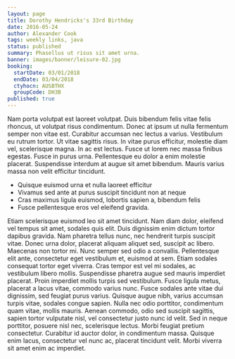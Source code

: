 ```yaml
---
layout: page
title: Dorothy Hendricks's 33rd Birthday
date: 2016-05-24
author: Alexander Cook
tags: weekly links, java
status: published
summary: Phasellus ut risus sit amet urna.
banner: images/banner/leisure-02.jpg
booking:
  startDate: 03/01/2018
  endDate: 03/04/2018
  ctyhocn: AUSBTHX
  groupCode: DH3B
published: true
---
```

Nam porta volutpat est laoreet volutpat. Duis bibendum felis vitae felis rhoncus, ut volutpat risus condimentum. Donec at ipsum ut nulla fermentum semper non vitae est. Curabitur accumsan nec lectus a varius. Vestibulum eu rutrum tortor. Ut vitae sagittis risus. In vitae purus efficitur, molestie diam vel, scelerisque magna. In ac est lectus. Fusce ut lorem nec massa finibus egestas. Fusce in purus urna. Pellentesque eu dolor a enim molestie placerat. Suspendisse interdum at augue sit amet bibendum. Mauris varius massa non velit efficitur tincidunt.

* Quisque euismod urna et nulla laoreet efficitur
* Vivamus sed ante at purus suscipit tincidunt non at neque
* Cras maximus ligula euismod, lobortis sapien a, bibendum felis
* Fusce pellentesque eros vel eleifend gravida.

Etiam scelerisque euismod leo sit amet tincidunt. Nam diam dolor, eleifend vel tempus sit amet, sodales quis elit. Duis dignissim enim dictum tortor dapibus gravida. Nam pharetra tellus nunc, nec hendrerit turpis suscipit vitae. Donec urna dolor, placerat aliquam aliquet sed, suscipit ac libero. Maecenas non tortor mi. Nunc semper sed odio a convallis. Pellentesque elit ante, consectetur eget vestibulum et, euismod at sem. Etiam sodales consequat tortor eget viverra.
Cras tempor est vel mi sodales, ac vestibulum libero mollis. Suspendisse pharetra augue sed mauris imperdiet placerat. Proin imperdiet mollis turpis sed vestibulum. Fusce ligula metus, placerat a lacus vitae, commodo varius nunc. Fusce sodales ante vitae dui dignissim, sed feugiat purus varius. Quisque augue nibh, varius accumsan turpis vitae, sodales congue sapien. Nulla nec odio porttitor, condimentum quam vitae, mollis mauris. Aenean commodo, odio sed suscipit sagittis, sapien tortor vulputate nisl, vel consectetur justo nunc id velit. Sed in neque porttitor, posuere nisl nec, scelerisque lectus. Morbi feugiat pretium consectetur. Curabitur id auctor dolor, in condimentum massa. Quisque enim lacus, consectetur vel nunc ac, placerat tincidunt velit. Morbi viverra sit amet enim ac imperdiet.
